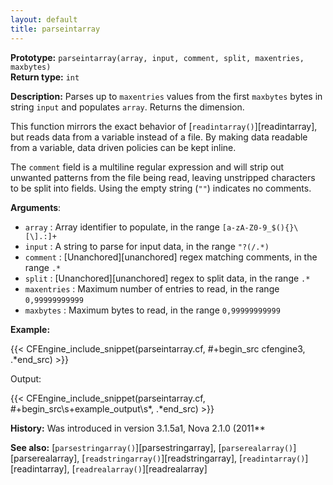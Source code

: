 ```yaml
---
layout: default
title: parseintarray
---
```


**Prototype:** `parseintarray(array, input, comment, split, maxentries, maxbytes)`<br>
**Return type:** `int`

**Description:** Parses up to `maxentries` values from the first `maxbytes`
bytes in string `input` and populates `array`. Returns the dimension.

This function mirrors the exact behavior of
[`readintarray()`][readintarray], but reads data from a variable
instead of a file. By making data readable from a variable, data driven
policies can be kept inline.

The `comment` field is a multiline regular expression and will strip out
unwanted patterns from the file being read, leaving unstripped characters to be
split into fields. Using the empty string (`""`) indicates no comments.

**Arguments**:

* `array` : Array identifier to populate, in the range `[a-zA-Z0-9_$(){}\[\].:]+`
* `input` : A string to parse for input data, in the range `"?(/.*)`
* `comment` : [Unanchored][unanchored] regex matching comments, in the range `.*`
* `split` : [Unanchored][unanchored] regex to split data, in the range `.*`
* `maxentries` : Maximum number of entries to read, in the range
`0,99999999999`
* `maxbytes` : Maximum bytes to read, in the range `0,99999999999`

**Example:**

{{< CFEngine_include_snippet(parseintarray.cf, #\+begin_src cfengine3, .*end_src) >}}

Output:

{{< CFEngine_include_snippet(parseintarray.cf, #\+begin_src\s+example_output\s*, .*end_src) >}}

**History:** Was introduced in version 3.1.5a1, Nova 2.1.0 (2011**

**See also:** [`parsestringarray()`][parsestringarray], [`parserealarray()`][parserealarray], [`readstringarray()`][readstringarray], [`readintarray()`][readintarray], [`readrealarray()`][readrealarray]

